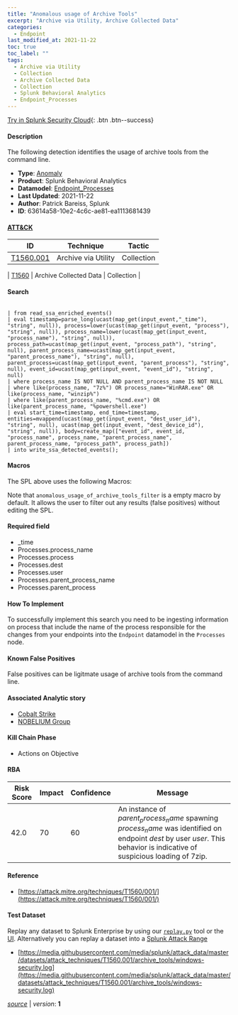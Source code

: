 ```yaml
---
title: "Anomalous usage of Archive Tools"
excerpt: "Archive via Utility, Archive Collected Data"
categories:
  - Endpoint
last_modified_at: 2021-11-22
toc: true
toc_label: ""
tags:
  - Archive via Utility
  - Collection
  - Archive Collected Data
  - Collection
  - Splunk Behavioral Analytics
  - Endpoint_Processes
---
```




[Try in Splunk Security Cloud](https://www.splunk.com/en_us/cyber-security.html){: .btn .btn--success}

#### Description

The following detection identifies the usage of archive tools from the command line.

- **Type**: [Anomaly](https://github.com/splunk/security_content/wiki/Detection-Analytic-Types)
- **Product**: Splunk Behavioral Analytics
- **Datamodel**: [Endpoint_Processes](https://docs.splunk.com/Documentation/CIM/latest/User/EndpointProcesses)
- **Last Updated**: 2021-11-22
- **Author**: Patrick Bareiss, Splunk
- **ID**: 63614a58-10e2-4c6c-ae81-ea1113681439


#### [ATT&CK](https://attack.mitre.org/)

| ID             | Technique        |  Tactic             |
| -------------- | ---------------- |-------------------- |
| [T1560.001](https://attack.mitre.org/techniques/T1560/001/) | Archive via Utility | Collection |

| [T1560](https://attack.mitre.org/techniques/T1560/) | Archive Collected Data | Collection |

#### Search

```

| from read_ssa_enriched_events() 
| eval timestamp=parse_long(ucast(map_get(input_event,"_time"), "string", null)), process=lower(ucast(map_get(input_event, "process"), "string", null)), process_name=lower(ucast(map_get(input_event, "process_name"), "string", null)), process_path=ucast(map_get(input_event, "process_path"), "string", null), parent_process_name=ucast(map_get(input_event, "parent_process_name"), "string", null), parent_process=ucast(map_get(input_event, "parent_process"), "string", null), event_id=ucast(map_get(input_event, "event_id"), "string", null) 
| where process_name IS NOT NULL AND parent_process_name IS NOT NULL 
| where like(process_name, "7z%") OR process_name="WinRAR.exe" OR like(process_name, "winzip%") 
| where like(parent_process_name, "%cmd.exe") OR like(parent_process_name, "%powershell.exe") 
| eval start_time=timestamp, end_time=timestamp, entities=mvappend(ucast(map_get(input_event, "dest_user_id"), "string", null), ucast(map_get(input_event, "dest_device_id"), "string", null)), body=create_map(["event_id", event_id, "process_name", process_name, "parent_process_name", parent_process_name, "process_path", process_path]) 
| into write_ssa_detected_events();
```

#### Macros
The SPL above uses the following Macros:

Note that `anomalous_usage_of_archive_tools_filter` is a empty macro by default. It allows the user to filter out any results (false positives) without editing the SPL.

#### Required field
* _time
* Processes.process_name
* Processes.process
* Processes.dest
* Processes.user
* Processes.parent_process_name
* Processes.parent_process


#### How To Implement
To successfully implement this search you need to be ingesting information on process that include the name of the process responsible for the changes from your endpoints into the `Endpoint` datamodel in the `Processes` node.

#### Known False Positives
False positives can be ligitmate usage of archive tools from the command line.

#### Associated Analytic story
* [Cobalt Strike](/stories/cobalt_strike)
* [NOBELIUM Group](/stories/nobelium_group)


#### Kill Chain Phase
* Actions on Objective



#### RBA

| Risk Score  | Impact      | Confidence   | Message      |
| ----------- | ----------- |--------------|--------------|
| 42.0 | 70 | 60 | An instance of $parent_process_name$ spawning $process_name$ was identified on endpoint $dest$ by user $user$. This behavior is indicative of suspicious loading of 7zip. |




#### Reference

* [https://attack.mitre.org/techniques/T1560/001/](https://attack.mitre.org/techniques/T1560/001/)



#### Test Dataset
Replay any dataset to Splunk Enterprise by using our [`replay.py`](https://github.com/splunk/attack_data#using-replaypy) tool or the [UI](https://github.com/splunk/attack_data#using-ui).
Alternatively you can replay a dataset into a [Splunk Attack Range](https://github.com/splunk/attack_range#replay-dumps-into-attack-range-splunk-server)

* [https://media.githubusercontent.com/media/splunk/attack_data/master/datasets/attack_techniques/T1560.001/archive_tools/windows-security.log](https://media.githubusercontent.com/media/splunk/attack_data/master/datasets/attack_techniques/T1560.001/archive_tools/windows-security.log)



[*source*](https://github.com/splunk/security_content/tree/develop/detections/endpoint/anomalous_usage_of_archive_tools.yml) \| *version*: **1**